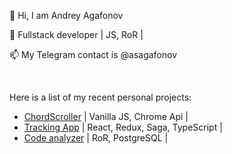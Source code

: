 👋 Hi, I am Andrey Agafonov

🌱 Fullstack developer | JS, RoR |

📫 My Telegram contact is @asagafonov

<br>

Here is a list of my recent personal projects:

- [ChordScroller](https://github.com/asagafonov/ChordScroller) | Vanilla JS, Chrome Api |
- [Tracking App](https://github.com/asagafonov/tracking-test-app) | React, Redux, Saga, TypeScript |
- [Code analyzer](https://github.com/asagafonov/rails-code-analyzer) | RoR, PostgreSQL |
